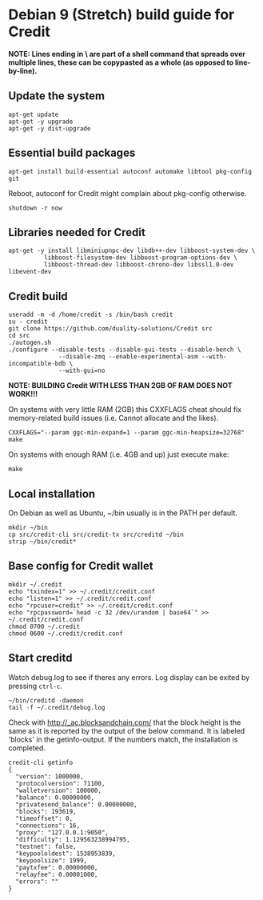 # Debian 9 (Stretch) build guide for Credit

**NOTE: Lines ending in \ are part of a shell command that spreads over multiple
lines, these can be copypasted as a whole (as opposed to line-by-line).**

## Update the system

```
apt-get update
apt-get -y upgrade
apt-get -y dist-upgrade
```

## Essential build packages
```
apt-get install build-essential autoconf automake libtool pkg-config git
```

Reboot, autoconf for Credit might complain about pkg-config otherwise.

```
shutdown -r now
```

## Libraries needed for Credit
```
apt-get -y install libminiupnpc-dev libdb++-dev libboost-system-dev \
          libboost-filesystem-dev libboost-program-options-dev \
          libboost-thread-dev libboost-chrono-dev libssl1.0-dev libevent-dev
```

## Credit build

```
useradd -m -d /home/credit -s /bin/bash credit
su - credit
git clone https://github.com/duality-solutions/Credit src
cd src
./autogen.sh
./configure --disable-tests --disable-gui-tests --disable-bench \
              --disable-zmq --enable-experimental-asm --with-incompatible-bdb \
              --with-gui=no
```

**NOTE: BUILDING Credit WITH LESS THAN 2GB OF RAM DOES NOT WORK!!!**

On systems with very little RAM (2GB) this CXXFLAGS cheat should fix
memory-related build issues (i.e. Cannot allocate and the likes).

```
CXXFLAGS="--param ggc-min-expand=1 --param ggc-min-heapsize=32768" make
```

On systems with enough RAM (i.e. 4GB and up) just execute make:

```
make
```

## Local installation

On Debian as well as Ubuntu, ~/bin usually is in the PATH per default.

```
mkdir ~/bin
cp src/credit-cli src/credit-tx src/creditd ~/bin
strip ~/bin/credit*
```

## Base config for Credit wallet
```
mkdir ~/.credit
echo "txindex=1" >> ~/.credit/credit.conf
echo "listen=1" >> ~/.credit/credit.conf
echo "rpcuser=credit" >> ~/.credit/credit.conf
echo "rpcpassword=`head -c 32 /dev/urandom | base64`" >> ~/.credit/credit.conf
chmod 0700 ~/.credit
chmod 0600 ~/.credit/credit.conf
```

## Start creditd

Watch debug.log to see if theres any errors. Log display can be exited by pressing
`ctrl-c`.

```
~/bin/creditd -daemon
tail -f ~/.credit/debug.log
```

Check with http://_ac.blocksandchain.com/ that the block height is the same
as it is reported by the output of the below command. It is labeled 'blocks'
in the getinfo-output. If the numbers match, the installation is completed.

```
credit-cli getinfo
{
  "version": 1000000,
  "protocolversion": 71100,
  "walletversion": 100000,
  "balance": 0.00000000,
  "privatesend_balance": 0.00000000,
  "blocks": 193619,
  "timeoffset": 0,
  "connections": 16,
  "proxy": "127.0.0.1:9050",
  "difficulty": 1.129563238994795,
  "testnet": false,
  "keypoololdest": 1538953839,
  "keypoolsize": 1999,
  "paytxfee": 0.00000000,
  "relayfee": 0.00001000,
  "errors": ""
}

```
